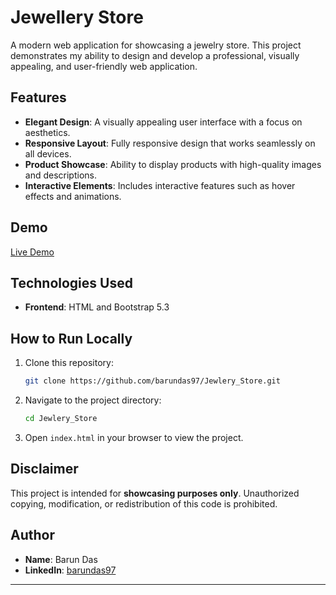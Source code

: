 # Jewellery Store

A modern web application for showcasing a jewelry store. This project demonstrates my ability to design and develop a professional, visually appealing, and user-friendly web application.

## Features

- **Elegant Design**: A visually appealing user interface with a focus on aesthetics.
- **Responsive Layout**: Fully responsive design that works seamlessly on all devices.
- **Product Showcase**: Ability to display products with high-quality images and descriptions.
- **Interactive Elements**: Includes interactive features such as hover effects and animations.

## Demo

[Live Demo](https://trinayonii.netlify.app)

## Technologies Used

- **Frontend**: HTML and Bootstrap 5.3

## How to Run Locally

1. Clone this repository:
   ```bash
   git clone https://github.com/barundas97/Jewlery_Store.git
   ```
2. Navigate to the project directory:
   ```bash
   cd Jewlery_Store
   ```
3. Open `index.html` in your browser to view the project.

## Disclaimer

This project is intended for **showcasing purposes only**. Unauthorized copying, modification, or redistribution of this code is prohibited.

## Author

- **Name**: Barun Das
- **LinkedIn**: [barundas97](https://www.linkedin.com/in/barun-das-97bd/)

---
